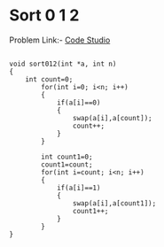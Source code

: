 # Sort 0 1 2 

Problem Link:- [Code Studio](https://takeuforward.org/data-structure/sort-an-array-of-0s-1s-and-2s/)
~~~~

void sort012(int *a, int n)
{
    int count=0;
        for(int i=0; i<n; i++)
        {
            if(a[i]==0)
            {
                swap(a[i],a[count]);
                count++;
            }
        }
        
        int count1=0;
        count1=count;
        for(int i=count; i<n; i++)
        {
            if(a[i]==1)
            {
                swap(a[i],a[count1]);
                count1++;
            }
        }
}
~~~~
